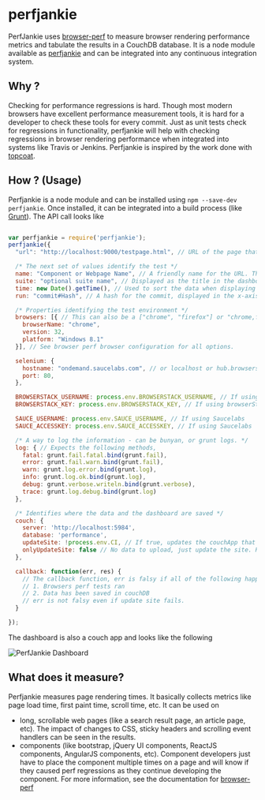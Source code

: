# perfjankie

PerfJankie uses [browser-perf](http://github.com/axemclion/browser-perf) to measure browser rendering performance metrics and tabulate the results in a CouchDB database. 
It is a node module available as [perfjankie](http://npmjs.org/package/perfjankie) and can be integrated into any continuous integration system. 

## Why ? 
Checking for performance regressions is hard. Though most modern browsers have excellent performance measurement tools, it is hard for a developer to check these tools for every commit. Just as unit tests check for regressions in functionality, perfjankie will help with checking regressions in browser rendering performance when integrated into systems like Travis or Jenkins. 
Perfjankie is inspired by the work done with [topcoat](http://bench.topcoat.io). 

## How ? (Usage)
Perfjankie is a node module and can be installed using `npm --save-dev perfjankie`. Once installed, it can be integrated into a build process (like [Grunt](http://gruntjs.com)). The API call looks like


```javascript

var perfjankie = require('perfjankie');
perfjankie({
  "url": "http://localhost:9000/testpage.html", // URL of the page that you would like to test.

  /* The next set of values identify the test */
  name: "Component or Webpage Name", // A friendly name for the URL. This is shown as component name in the dashboard
  suite: "optional suite name", // Displayed as the title in the dashboard. Only 1 suite name for all components
  time: new Date().getTime(), // Used to sort the data when displaying graph. Can be the time when a commit was made
  run: "commit#Hash", // A hash for the commit, displayed in the x-axis in the dashboard

  /* Properties identifying the test environment */
  browsers: [{ // This can also be a ["chrome", "firefox"] or "chrome,firefox"
    browserName: "chrome",
    version: 32,
    platform: "Windows 8.1"
  }], // See browser perf browser configuration for all options. 

  selenium: {
    hostname: "ondemand.saucelabs.com", // or localhost or hub.browserstack.com
    port: 80,
  },

  BROWSERSTACK_USERNAME: process.env.BROWSERSTACK_USERNAME, // If using browserStack
  BROWSERSTACK_KEY: process.env.BROWSERSTACK_KEY, // If using browserStack, this is automatically added to browsers object

  SAUCE_USERNAME: process.env.SAUCE_USERNAME, // If using Saucelabs
  SAUCE_ACCESSKEY: process.env.SAUCE_ACCESSKEY, // If using Saucelabs

  /* A way to log the information - can be bunyan, or grunt logs. */
  log: { // Expects the following methods,  
    fatal: grunt.fail.fatal.bind(grunt.fail),
    error: grunt.fail.warn.bind(grunt.fail),
    warn: grunt.log.error.bind(grunt.log),
    info: grunt.log.ok.bind(grunt.log),
    debug: grunt.verbose.writeln.bind(grunt.verbose),
    trace: grunt.log.debug.bind(grunt.log)
  },

  /* Identifies where the data and the dashboard are saved */
  couch: {
    server: 'http://localhost:5984',
    database: 'performance',
    updateSite: !process.env.CI, // If true, updates the couchApp that shows the dashboard. Set to false in Continuous integration cases
    onlyUpdateSite: false // No data to upload, just update the site. Recommended to do from dev box as couchDB instance requires special access to create views
  },

  callback: function(err, res) {
    // The callback function, err is falsy if all of the following happen
    // 1. Browsers perf tests ran
    // 2. Data has been saved in couchDB
    // err is not falsy even if update site fails. 
  }

});

```

The dashboard is also a couch app and looks like the following 

![PerfJankie Dashboard](https://gist.github.com/axemclion/8228048/raw/21265227543f9efcd3e3ab606a3991b0ae13e0f9/untitled.png "PerfJankie Dashboard")

## What does it measure? 
Perfjankie measures page rendering times. It basically collects metrics like page load time, first paint time, scroll time, etc. It can be used on 
* long, scrollable web pages (like a search result page, an article page, etc). The impact of changes to CSS, sticky headers and scrolling event handlers can be seen in the results. 
* components (like bootstrap, jQuery UI components, ReactJS components, AngularJS components, etc). Component developers just have to place the component multiple times on a page and will know if they caused perf regressions as they continue developing the component. 
For more information, see the documentation for [browser-perf](http://github.com/axemclion/browser-perf)
